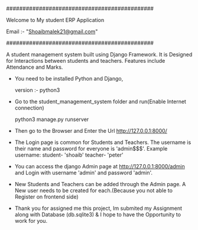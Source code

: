#############################################

Welcome to My student ERP Application

Email :- "Shoaibmalek21@gmail.com"

#############################################

A student management system built using Django Framework. It is Designed for Interactions between students and teachers. Features include Attendance and Marks.

- You need to be installed Python and Django,

	version :- python3


- Go to the student_management_system folder and run(Enable Internet connection)

	python3 manage.py runserver


- Then go to the Browser and Enter the Url http://127.0.0.1:8000/

- The Login page is common for Students and Teachers. The username is their name and 
  password for everyone is 'admin$$$'. Example username: student- 'shoaib' teacher- 'peter'

- You can access the django Admin page at http://127.0.0.1:8000/admin and Login with 
  username 'admin' and password 'admin'.

- New Students and Teachers can be added through the Admin page. A New user needs to be
  created for each.(Because you not able to Register on frontend side)

- Thank you for assigned me this project, Im submited my Assignment along with Database
  (db.sqlite3) & I hope to have the Opportunity to work for you. 










